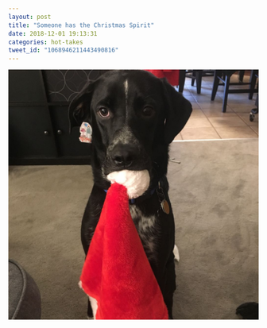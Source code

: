 ```yaml
---
layout: post
title: "Someone has the Christmas Spirit"
date: 2018-12-01 19:13:31
categories: hot-takes
tweet_id: "1068946211443490816"
---
```



![](/assets/images/tweets/1068946211443490816-DtWo6gzXgAAKzv9.jpg)

<!-- Original tweet: https://twitter.com/i/status/1068946211443490816 -->